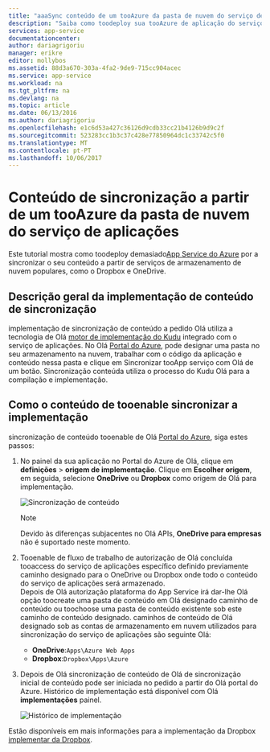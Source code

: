```yaml
---
title: "aaaSync conteúdo de um tooAzure da pasta de nuvem do serviço de aplicações"
description: "Saiba como toodeploy sua tooAzure de aplicação do serviço de aplicações através do conteúdo sincronizar a partir de uma pasta de nuvem."
services: app-service
documentationcenter: 
author: dariagrigoriu
manager: erikre
editor: mollybos
ms.assetid: 88d3a670-303a-4fa2-9de9-715cc904acec
ms.service: app-service
ms.workload: na
ms.tgt_pltfrm: na
ms.devlang: na
ms.topic: article
ms.date: 06/13/2016
ms.author: dariagrigoriu
ms.openlocfilehash: e1c6d53a427c36126d9cdb33cc21b4126b9d9c2f
ms.sourcegitcommit: 523283cc1b3c37c428e77850964dc1c33742c5f0
ms.translationtype: MT
ms.contentlocale: pt-PT
ms.lasthandoff: 10/06/2017
---
```

# <a name="sync-content-from-a-cloud-folder-tooazure-app-service"></a>Conteúdo de sincronização a partir de um tooAzure da pasta de nuvem do serviço de aplicações
Este tutorial mostra como toodeploy demasiado[App Service do Azure](http://go.microsoft.com/fwlink/?LinkId=529714) por a sincronizar o seu conteúdo a partir de serviços de armazenamento de nuvem populares, como o Dropbox e OneDrive. 

## <a name="overview"></a>Descrição geral da implementação de conteúdo de sincronização
implementação de sincronização de conteúdo a pedido Olá utiliza a tecnologia de Olá [motor de implementação do Kudu](https://github.com/projectkudu/kudu/wiki) integrado com o serviço de aplicações. No Olá [Portal do Azure](https://portal.azure.com), pode designar uma pasta no seu armazenamento na nuvem, trabalhar com o código da aplicação e conteúdo nessa pasta e clique em Sincronizar tooApp serviço com Olá de um botão. Sincronização conteúda utiliza o processo do Kudu Olá para a compilação e implementação. 

## <a name="contentsync"></a>Como o conteúdo de tooenable sincronizar a implementação
sincronização de conteúdo tooenable de Olá [Portal do Azure](https://portal.azure.com), siga estes passos:

1. No painel da sua aplicação no Portal do Azure de Olá, clique em **definições** > **origem de implementação**. Clique em **Escolher origem**, em seguida, selecione **OneDrive** ou **Dropbox** como origem de Olá para implementação. 
   
    ![Sincronização de conteúdo](./media/app-service-deploy-content-sync/deployment_source.png)
   
   > [!NOTE]
   > Devido às diferenças subjacentes no Olá APIs, **OneDrive para empresas** não é suportado neste momento. 
   > 
   > 
2. Tooenable de fluxo de trabalho de autorização de Olá concluída tooaccess do serviço de aplicações específico definido previamente caminho designado para o OneDrive ou Dropbox onde todo o conteúdo do serviço de aplicações será armazenado.  
    Depois de Olá autorização plataforma do App Service irá dar-lhe Olá opção toocreate uma pasta de conteúdo em Olá designado caminho de conteúdo ou toochoose uma pasta de conteúdo existente sob este caminho de conteúdo designado. caminhos de conteúdo de Olá designado sob as contas de armazenamento em nuvem utilizados para sincronização do serviço de aplicações são seguinte Olá:  
   
   * **OneDrive**:`Apps\Azure Web Apps` 
   * **Dropbox**:`Dropbox\Apps\Azure`
3. Depois de Olá sincronização de conteúdo de Olá de sincronização inicial de conteúdo pode ser iniciada no pedido a partir do Olá portal do Azure. Histórico de implementação está disponível com Olá **implementações** painel.
   
    ![Histórico de implementação](./media/app-service-deploy-content-sync/onedrive_sync.png)

Estão disponíveis em mais informações para a implementação da Dropbox [implementar da Dropbox](http://blogs.msdn.com/b/windowsazure/archive/2013/03/19/new-deploy-to-windows-azure-web-sites-from-dropbox.aspx). 

